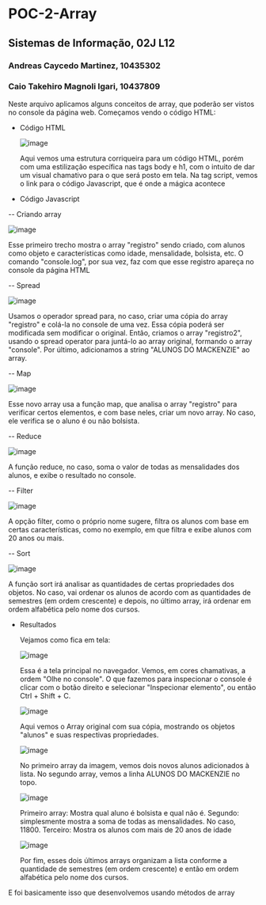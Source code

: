 # POC-2-Array
## Sistemas de Informação, 02J L12
### Andreas Caycedo Martinez, 10435302
### Caio Takehiro Magnoli Igari, 10437809

Neste arquivo aplicamos alguns conceitos de array, que poderão ser vistos no console da página web. Começamos vendo o código HTML:

- Código HTML
  
  ![image](https://github.com/user-attachments/assets/5af09e5d-5678-40d6-85a9-03c3d29dd288)

  Aqui vemos uma estrutura corriqueira para um código HTML, porém com uma estilização específica nas tags body e h1, com o intuito de dar um visual chamativo para o que será posto em tela. Na tag script, vemos o link para o código Javascript, que é onde a mágica acontece

- Código Javascript

-- Criando array

  ![image](https://github.com/user-attachments/assets/14b790ae-3359-4639-8287-55a0a334007d)

  Esse primeiro trecho mostra o array "registro" sendo criado, com alunos como objeto e características como idade, mensalidade, bolsista, etc. O comando "console.log", por sua vez, faz com que esse registro apareça no console da página HTML

-- Spread

  ![image](https://github.com/user-attachments/assets/aa3467c1-bf8f-4144-976f-6dd4ddb22e0c)

  Usamos o operador spread para, no caso, criar uma cópia do array "registro" e colá-la no console de uma vez. Essa cópia poderá ser modificada sem modificar o original. Então, criamos o array "registro2", usando o spread operator para juntá-lo ao array original, formando o array "console". Por último, adicionamos a string "ALUNOS DO MACKENZIE" ao array.

-- Map

  ![image](https://github.com/user-attachments/assets/94c9a108-ce66-45cb-9ec6-f58a5a206374)

  Esse novo array usa a função map, que analisa o array "registro" para verificar certos elementos, e com base neles, criar um novo array. No caso, ele verifica se o aluno é ou não bolsista.

-- Reduce

  ![image](https://github.com/user-attachments/assets/533d7ef3-56b9-4753-9fd6-79792a1a3e85)

  A função reduce, no caso, soma o valor de todas as mensalidades dos alunos, e exibe o resultado no console.

-- Filter

  ![image](https://github.com/user-attachments/assets/e46c2e9e-f1b2-4460-896e-ab71e0df6393)

  A opção filter, como o próprio nome sugere, filtra os alunos com base em certas características, como no exemplo, em que filtra e exibe alunos com 20 anos ou mais.

-- Sort

  ![image](https://github.com/user-attachments/assets/7b310162-e30b-4fc9-a96c-4c824651a14a)

  A função sort irá analisar as quantidades de certas propriedades dos objetos. No caso, vai ordenar os alunos de acordo com as quantidades de semestres (em ordem crescente) e depois, no último array, irá ordenar em ordem alfabética pelo nome dos cursos.

- Resultados

  Vejamos como fica em tela:

  ![image](https://github.com/user-attachments/assets/9d307102-eb49-42ed-a56e-4068e04fb9e8)

  Essa é a tela principal no navegador. Vemos, em cores chamativas, a ordem "Olhe no console". O que fazemos para inspecionar o console é clicar com o botão direito e selecionar "Inspecionar elemento", ou então Ctrl + Shift + C.

  ![image](https://github.com/user-attachments/assets/4dd360bf-cd35-4e06-959c-68f7c476a45f)

  Aqui vemos o Array original com sua cópia, mostrando os objetos "alunos" e suas respectivas propriedades.

  ![image](https://github.com/user-attachments/assets/166d116a-be3a-4cde-b3c3-e4b771885b09)

  No primeiro array da imagem, vemos dois novos alunos adicionados à lista. No segundo array, vemos a linha ALUNOS DO MACKENZIE no topo.

  ![image](https://github.com/user-attachments/assets/4546552d-e3f7-43ad-b42b-1f85b37e25e3)

  Primeiro array: Mostra qual aluno é bolsista e qual não é. Segundo: simplesmente mostra a soma de todas as mensalidades. No caso, 11800. Terceiro: Mostra os alunos com mais de 20 anos de idade

  ![image](https://github.com/user-attachments/assets/7d10310d-2e1d-4461-8fe4-34a7711bc842)

  Por fim, esses dois últimos arrays organizam a lista conforme a quantidade de semestres (em ordem crescente) e então em ordem alfabética pelo nome dos cursos.

E foi basicamente isso que desenvolvemos usando métodos de array







